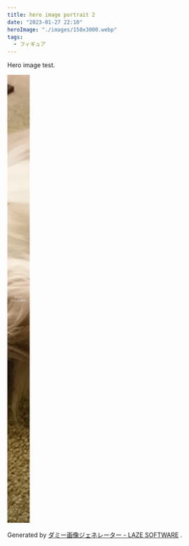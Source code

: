 ```yaml
---
title: hero image portrait 2
date: "2023-01-27 22:10"
heroImage: "./images/150x3000.webp"
tags:
  - フィギュア
---
```


Hero image test.

![sample_portrait](./images/150x3000.webp)

Generated by [ダミー画像ジェネレーター - LAZE SOFTWARE](https://lazesoftware.com/ja/tool/dummyimg/) .
